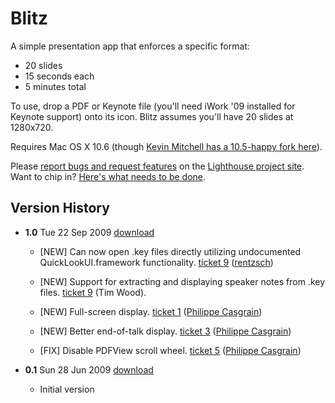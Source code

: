 # Blitz

A simple presentation app that enforces a specific format: 

* 20 slides
* 15 seconds each
* 5 minutes total

To use, drop a PDF or Keynote file (you'll need iWork '09 installed for Keynote support) onto its icon. Blitz assumes you'll have 20 slides at 1280x720.

Requires Mac OS X 10.6 (though [Kevin Mitchell has a 10.5-happy fork here](http://github.com/kamitchell/Blitz)).

Please [report bugs and request features](http://rentzsch.lighthouseapp.com/projects/32860-blitz/tickets/new) on the [Lighthouse project site](http://rentzsch.lighthouseapp.com/projects/32860-blitz/tickets?q=all). Want to chip in? [Here's what needs to be done](http://rentzsch.lighthouseapp.com/projects/32860-blitz/tickets/bins/29884).

## Version History

* **1.0** Tue 22 Sep 2009 [download](http://cloud.github.com/downloads/rentzsch/Blitz/Blitz-1.0.zip)

	* [NEW] Can now open .key files directly utilizing undocumented QuickLookUI.framework functionality. [ticket 9](http://rentzsch.lighthouseapp.com/projects/32860/tickets/9) ([rentzsch](http://github.com/rentzsch/Blitz/commit/6770af7608d76e7424d2c181d93b4951f7b8006a))

	* [NEW] Support for extracting and displaying speaker notes from .key files. [ticket 9](http://rentzsch.lighthouseapp.com/projects/32860/tickets/9) (Tim Wood).

	* [NEW] Full-screen display. [ticket 1](http://rentzsch.lighthouseapp.com/projects/32860/tickets/1) ([Philippe Casgrain](http://github.com/rentzsch/Blitz/commit/7ba02d9c3a19e732bd4fa9c8c55e640e2e43173b))

	* [NEW] Better end-of-talk display. [ticket 3](http://rentzsch.lighthouseapp.com/projects/32860/tickets/3-better-end-of-talk-display) ([Philippe Casgrain](http://github.com/rentzsch/Blitz/commit/b4be0c5921f2edc31ea3f92d57ff52e4a16518d8))

	* [FIX] Disable PDFView scroll wheel. [ticket 5](http://rentzsch.lighthouseapp.com/projects/32860/tickets/5) ([Philippe Casgrain](http://github.com/rentzsch/Blitz/commit/2bc84f511646bc6799ac7fc742464b2e45082374))

* **0.1** Sun 28 Jun 2009 [download](http://cloud.github.com/downloads/rentzsch/Blitz/Blitz-0.1.zip)

	* Initial version